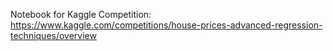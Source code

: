 Notebook for Kaggle Competition: https://www.kaggle.com/competitions/house-prices-advanced-regression-techniques/overview
